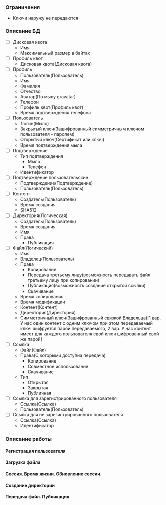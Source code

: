 ### Ограничения
- Ключи наружу не передаются 

### Описание БД
- [ ] Дисковая квота
  - Имя
  - Максимальный размер в байтах
- [ ] Профиль квот
  - Дисковая квота(Дисковая квота)
- [ ] Профиль
  - Пользователь(Пользователь)
  - Имя
  - Фамилия
  - Отчество
  - Аватар(По мылу gravatar)
  - Телефон
  - Профиль квот(Профиль квот)
  - Время подтверждения телефона
- [ ] Пользователь
  - Логин(Мыло)
  - Закрытый ключ(Зашифрованный симметричным ключом пользователя - паролем)
  - Открытый ключ(Сертификат или ключ)
  - Время подтверждения мыла
- [ ] Подтверждение
  - Тип подтверждения
    - Мыло
    - Телефон
  - Идентификатор
- [ ] Подтверждение пользовательские
  - Подтверждение(Подтверждение)
  - Пользователь(Пользователь)
- [ ] Контент
  - Создатель(Пользователь)
  - Время создания 
  - SHA512
- [ ] Директория(Логическая)
  - Создатель(Пользователь)
  - Время создания 
  - Имя
  - Права
    - Публикация
- [ ] Файл(Логический)
  - Имя
  - Владелец(Пользователь)
  - Права
    - Копирование
    - Передача третьему лицу(возможность передавать файл третьему лицу при копировании)
    - Публикация(возможность создание открытой ссылки)
    - Скачивание
  - Время копирования
  - Время модификации
  - Контент(Контент)
  - Директория(Директория)
  - Симметричный ключ(Зашифрованный связкой Владельца)[1 вар. У нас один контент с одним ключом при этом передаваемый ключ шифруется парой передаваемого, 2 вар. У нас контент имеет для каждого пользователя свой ключ шифрованный свой же парой]
- [ ] Ссылка
  - Файл(Файл)
  - Права(С которыми доступна передача)
    - Копирование
    - Совместное использование
    - Скачивание
  - Тип
    - Открытая
    - Закрытая
    - Публичная
- [ ] Ссылка для зарегистрированного пользователя
  - Ссылка(Ссылка)
  - Пользователь(Пользователь)
- [ ] Ссылка для не зарегистрированного пользователя
  - Ссылка(Ссылка)
  - Идентификатор

### Описание работы
#### Регистрация пользователя
#### Загрузка файла
#### Сессия. Время жизни. Обновление сессии.
#### Создание директории
#### Передача файл. Публикация

